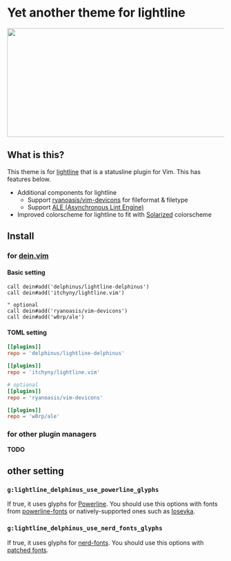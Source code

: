 # Yet another theme for lightline

<img src="https://github.com/delphinus/lightline-delphinus/raw/master/output_DOpX3B.gif" width="676" height="252">

## What is this?

This theme is for [lightline][] that is a statusline plugin for Vim. This has features below.

* Additional components for lightline
  - Support [ryanoasis/vim-devicons][devicons] for fileformat & filetype
  - Support [ALE (Asynchronous Lint Engine)][ale]
* Improved colorscheme for lightline to fit with [Solarized][] colorscheme

[lightline]: https://github.com/itchyny/lightline.vim
[devicons]: https://github.com/ryanoasis/vim-devicons
[ale]: https://github.com/w0rp/ale
[Solarized]: http://ethanschoonover.com/solarized/vim-colors-solarized

## Install

### for [dein.vim][dein]

#### Basic setting

```vim
call dein#add('delphinus/lightline-delphinus')
call dein#add('itchyny/lightline.vim')

" optional
call dein#add('ryanoasis/vim-devicons')
call dein#add('w0rp/ale')
```

#### TOML setting

```toml
[[plugins]]
repo = 'delphinus/lightline-delphinus'

[[plugins]]
repo = 'itchyny/lightline.vim'

# optional
[[plugins]]
repo = 'ryanoasis/vim-devicons'

[[plugins]]
repo = 'w0rp/ale'
```

[dein]: https://github.com/Shougo/dein.vim

### for other plugin managers

**TODO**

## other setting

### `g:lightline_delphinus_use_powerline_glyphs`

If true, it uses glyphs for [Powerline][]. You should use this options with fonts from [powerline-fonts][] or natively-supported ones such as [Iosevka][].

[Powerline]: https://github.com/powerline/powerline
[powerline-fonts]: https://github.com/powerline/fonts
[Iosevka]: https://be5invis.github.io/Iosevka/

### `g:lightline_delphinus_use_nerd_fonts_glyphs`

If true, it uses glyphs for [nerd-fonts][]. You should use this options with [patched fonts][].

[nerd-fonts]: https://github.com/ryanoasis/nerd-fonts
[patched fonts]: https://github.com/ryanoasis/nerd-fonts#patched-fonts
